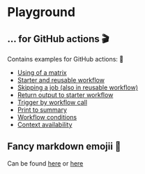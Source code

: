 # Playground

## ... for GitHub actions :clapper:

Contains examples for GitHub actions: :rocket:
* [Using of a matrix](https://github.com/jacq42/playground/actions/workflows/matrix.yml)
* [Starter and reusable workflow](https://github.com/jacq42/playground/actions/workflows/starter.yml)
* [Skipping a job (also in reusable workflow)](https://github.com/jacq42/playground/actions/workflows/skipJob.yml)
* [Return output to starter workflow](https://github.com/jacq42/playground/actions/workflows/skipJob.yml)
* [Trigger by workflow call](https://github.com/jacq42/playground/actions/workflows/reusableSkip.yml)
* [Print to summary](https://github.com/jacq42/playground/actions/workflows/starter.yml)
* [Workflow conditions](https://github.com/jacq42/playground/actions/workflows/starter.yml)
* [Context availability](https://github.com/jacq42/playground/actions/workflows/contexts.yml)

## Fancy markdown emojii :rocket:

Can be found [here](https://gist.github.com/rxaviers/7360908) or [here](https://emojipedia.org/)
